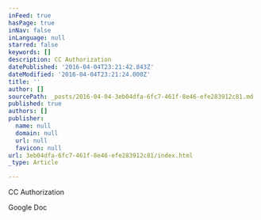```yaml
---
inFeed: true
hasPage: true
inNav: false
inLanguage: null
starred: false
keywords: []
description: CC Authorization
datePublished: '2016-04-04T23:21:42.843Z'
dateModified: '2016-04-04T23:21:24.000Z'
title: ''
author: []
sourcePath: _posts/2016-04-04-3eb04dfa-6fc7-461f-8e46-efe283912c81.md
published: true
authors: []
publisher:
  name: null
  domain: null
  url: null
  favicon: null
url: 3eb04dfa-6fc7-461f-8e46-efe283912c81/index.html
_type: Article

---
```

CC Authorization

Google Doc